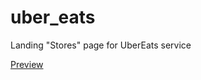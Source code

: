 # uber_eats
Landing "Stores" page for UberEats service

[Preview](https://rainbowhorseprod.github.io/uber_eats/index_stores)
